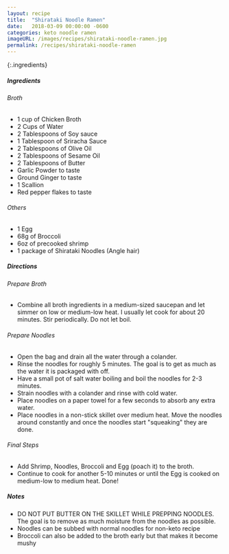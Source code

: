 ```yaml
---
layout: recipe
title:  "Shirataki Noodle Ramen"
date:   2018-03-09 00:00:00 -0600
categories: keto noodle ramen
imageURL: /images/recipes/shirataki-noodle-ramen.jpg
permalink: /recipes/shirataki-noodle-ramen
---
```


{:.ingredients}
##### Ingredients

###### Broth

* 1 cup of Chicken Broth
* 2 Cups of Water
* 2 Tablespoons of Soy sauce
* 1 Tablespoon of Sriracha Sauce
* 2 Tablespoons of Olive Oil
* 2 Tablespoons of Sesame Oil
* 2 Tablespoons of Butter
* Garlic Powder to taste
* Ground Ginger to taste
* 1 Scallion
* Red pepper flakes to taste

###### Others

* 1 Egg
* 68g of Broccoli
* 6oz of precooked shrimp
* 1 package of Shirataki Noodles (Angle hair)


##### Directions

###### Prepare Broth

* Combine all broth ingredients in a medium-sized saucepan and let simmer on low or medium-low heat. I usually let cook for about 20 minutes. Stir periodically. Do not let boil.

###### Prepare Noodles

* Open the bag and drain all the water through a colander.
*  Rinse the noodles for roughly 5 minutes. The goal is to get as much as the water it is packaged with off.
*  Have a small pot of salt water boiling and boil the noodles for 2-3 minutes.
*  Strain noodles with a colander and rinse with cold water.
*  Place noodles on a paper towel for a few seconds to absorb any extra water.
*  Place noodles in a non-stick skillet over medium heat. Move the noodles around constantly and once the noodles start "squeaking" they are done.

###### Final Steps

* Add Shrimp, Noodles, Broccoli and Egg (poach it) to the broth.
* Continue to cook for another 5-10 minutes or until the Egg is cooked on medium-low to medium heat. Done!

##### Notes

* DO NOT PUT BUTTER ON THE SKILLET WHILE PREPPING NOODLES. The goal is to remove as much moisture from the noodles as possible.
* Noodles can be subbed with normal noodles for non-keto recipe
* Broccoli can also be added to the broth early but that makes it become mushy
